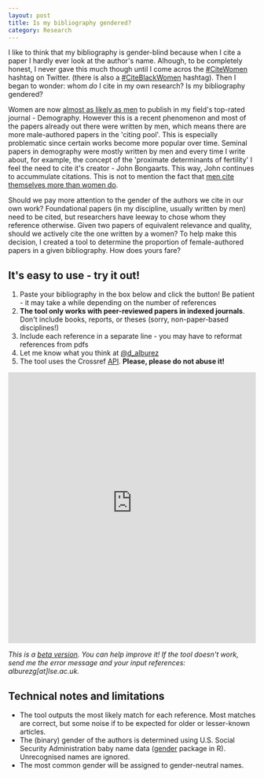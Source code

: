 ```yaml
---
layout: post
title: Is my bibliography gendered?
category: Research
---
```


I like to think that my bibliography is gender-blind because when I cite a paper I hardly ever look at the author's name. Alhough, to be completely honest, 
I never gave this much though until I come acros the [#CiteWomen](https://twitter.com/hashtag/citewomen) hashtag on Twitter. 
(there is also a [#CiteBlackWomen](https://twitter.com/hashtag/citeblackwomen) hashtag). Then I began to wonder: whom *do* I cite in my own research? 
Is my bibliography gendered?

Women are now [almost as likely as men](https://demotrends.org/2016/11/17/gendered-pattern-of-publication-in-demography/) to publish in my field's top-rated 
journal - Demography. However this is a recent phenomenon and most of the papers already out there were written by men, which means there are more 
male-authored papers in the 'citing pool'. This is especially problematic since certain works become more popular over time. Seminal papers in demography 
were mostly written by men and every time I write about, for example, the concept of the 'proximate determinants of fertility' I feel the need to cite 
it's creator - John Bongaarts. This way, John continues to accummulate citations. This is not to mention the fact that 
[men cite themselves more than women do](https://www.nature.com/news/men-cite-themselves-more-than-women-do-1.20176). 

Should we pay more attention to the gender of the authors we cite in our own work? Foundational papers (in my discipline, usually written by men) 
need to be cited, but researchers have leeway to chose whom they reference otherwise. Given two papers of equivalent relevance and quality, should we 
actively cite the one written by a women? To help make this decision, I created a tool to determine the proportion of female-authored papers in a given 
bibliography. How does yours fare?

## It's easy to use - try it out!

  1. Paste your bibliography in the box below and click the button! Be patient - it may take a while depending on the number of references
  2. **The tool only works with peer-reviewed papers in indexed journals**. Don't include books, reports, or theses (sorry, non-paper-based disciplines!)
  3. Include each reference in a separate line - you may have to reformat references from pdfs
  4. Let me know what you think at [@d_alburez](https://twitter.com/d_alburez)  
  5. The tool uses the Crossref [API](https://github.com/CrossRef/rest-api-doc). **Please, please do not abuse it!**

<iframe width = "100%" height = "550px" seamless frameborder = "0" src="http://ec2-18-218-227-138.us-east-2.compute.amazonaws.com:3838/myapp/"></iframe>

*This is a [beta version](https://github.com/alburezg/gender_bibliography). You can help improve it! If the tool doesn't work, send me the error message and
your input references: alburezg[at]lse.ac.uk.*

## Technical notes and limitations

  - The tool outputs the most likely match for each reference. Most matches are correct, but some noise if to be expected for older or lesser-known articles.
  - The (binary) gender of the authors is determined using U.S. Social Security Administration baby name data ([gender](https://www.r-project.org/nosvn/pandoc/gender.html) package in R). Unrecognised names are ignored.
  - The most common gender will be assigned to gender-neutral names.
